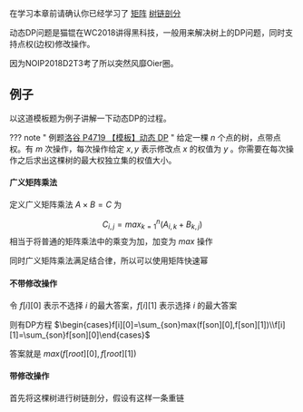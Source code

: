 在学习本章前请确认你已经学习了 [矩阵](../math/matrix.md) [树链剖分](../graph/hld.md)

动态DP问题是猫锟在WC2018讲得黑科技，一般用来解决树上的DP问题，同时支持点权(边权)修改操作。

因为NOIP2018D2T3考了所以突然风靡Oier圈。

## 例子

以这道模板题为例子讲解一下动态DP的过程。

??? note " 例题[洛谷 P4719 【模板】动态 DP](https://www.luogu.org/problem/P4719) "
    给定一棵 $n$ 个点的树，点带点权。有 $m$ 次操作，每次操作给定 $x,y$ 表示修改点 $x$ 的权值为 $y$ 。你需要在每次操作之后求出这棵树的最大权独立集的权值大小。

#### 广义矩阵乘法

定义广义矩阵乘法 $A\times B=C$ 为

$$
C_{i,j}=max_{k=1}^{n}(A_{i,k}+B_{k,j})
$$
相当于将普通的矩阵乘法中的乘变为加，加变为 $max$ 操作

同时广义矩阵乘法满足结合律，所以可以使用矩阵快速幂

#### 不带修改操作

令 $f[i][0]$ 表示不选择 $i$ 的最大答案，$f[i][1]$ 表示选择 $i$ 的最大答案

则有DP方程 $\begin{cases}f[i][0]=\sum_{son}max(f[son][0],f[son][1])\\f[i][1]=\sum_{son}f[son][0]\end{cases}$

答案就是 $max(f[root][0],f[root][1])$ 

#### 带修改操作

首先将这棵树进行树链剖分，假设有这样一条重链